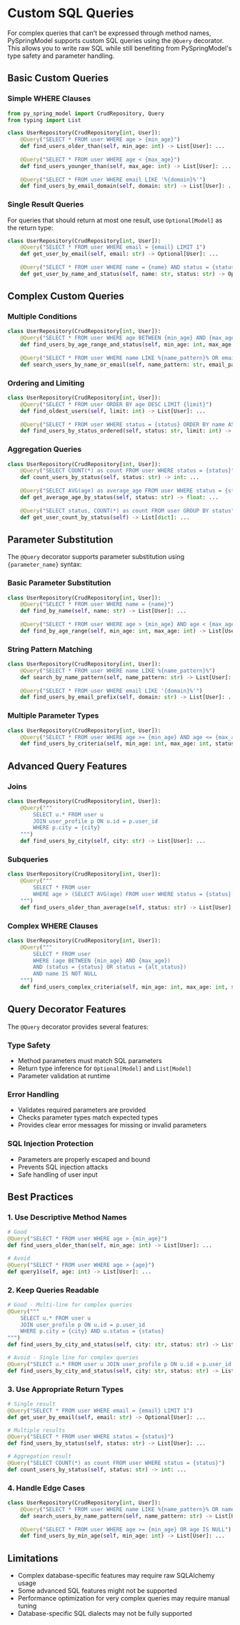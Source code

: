 # Custom SQL Queries

For complex queries that can't be expressed through method names, PySpringModel supports custom SQL queries using the `@Query` decorator. This allows you to write raw SQL while still benefiting from PySpringModel's type safety and parameter handling.

## Basic Custom Queries

### Simple WHERE Clauses

```python
from py_spring_model import CrudRepository, Query
from typing import List

class UserRepository(CrudRepository[int, User]):
    @Query("SELECT * FROM user WHERE age > {min_age}")
    def find_users_older_than(self, min_age: int) -> List[User]: ...
    
    @Query("SELECT * FROM user WHERE age < {max_age}")
    def find_users_younger_than(self, max_age: int) -> List[User]: ...
    
    @Query("SELECT * FROM user WHERE email LIKE '%{domain}%'")
    def find_users_by_email_domain(self, domain: str) -> List[User]: ...
```

### Single Result Queries

For queries that should return at most one result, use `Optional[Model]` as the return type:

```python
class UserRepository(CrudRepository[int, User]):
    @Query("SELECT * FROM user WHERE email = {email} LIMIT 1")
    def get_user_by_email(self, email: str) -> Optional[User]: ...
    
    @Query("SELECT * FROM user WHERE name = {name} AND status = {status} LIMIT 1")
    def get_user_by_name_and_status(self, name: str, status: str) -> Optional[User]: ...
```

## Complex Custom Queries

### Multiple Conditions

```python
class UserRepository(CrudRepository[int, User]):
    @Query("SELECT * FROM user WHERE age BETWEEN {min_age} AND {max_age} AND status = {status}")
    def find_users_by_age_range_and_status(self, min_age: int, max_age: int, status: str) -> List[User]: ...
    
    @Query("SELECT * FROM user WHERE name LIKE %{name_pattern}% OR email LIKE %{email_pattern}%")
    def search_users_by_name_or_email(self, name_pattern: str, email_pattern: str) -> List[User]: ...
```

### Ordering and Limiting

```python
class UserRepository(CrudRepository[int, User]):
    @Query("SELECT * FROM user ORDER BY age DESC LIMIT {limit}")
    def find_oldest_users(self, limit: int) -> List[User]: ...
    
    @Query("SELECT * FROM user WHERE status = {status} ORDER BY name ASC LIMIT {limit}")
    def find_users_by_status_ordered(self, status: str, limit: int) -> List[User]: ...
```

### Aggregation Queries

```python
class UserRepository(CrudRepository[int, User]):
    @Query("SELECT COUNT(*) as count FROM user WHERE status = {status}")
    def count_users_by_status(self, status: str) -> int: ...
    
    @Query("SELECT AVG(age) as average_age FROM user WHERE status = {status}")
    def get_average_age_by_status(self, status: str) -> float: ...
    
    @Query("SELECT status, COUNT(*) as count FROM user GROUP BY status")
    def get_user_count_by_status(self) -> List[dict]: ...
```

## Parameter Substitution

The `@Query` decorator supports parameter substitution using `{parameter_name}` syntax:

### Basic Parameter Substitution

```python
class UserRepository(CrudRepository[int, User]):
    @Query("SELECT * FROM user WHERE name = {name}")
    def find_by_name(self, name: str) -> List[User]: ...
    
    @Query("SELECT * FROM user WHERE age > {min_age} AND age < {max_age}")
    def find_by_age_range(self, min_age: int, max_age: int) -> List[User]: ...
```

### String Pattern Matching

```python
class UserRepository(CrudRepository[int, User]):
    @Query("SELECT * FROM user WHERE name LIKE %{name_pattern}%")
    def search_by_name_pattern(self, name_pattern: str) -> List[User]: ...
    
    @Query("SELECT * FROM user WHERE email LIKE '{domain}%'")
    def find_users_by_email_prefix(self, domain: str) -> List[User]: ...
```

### Multiple Parameter Types

```python
class UserRepository(CrudRepository[int, User]):
    @Query("SELECT * FROM user WHERE age >= {min_age} AND age <= {max_age} AND status IN ({statuses})")
    def find_users_by_criteria(self, min_age: int, max_age: int, statuses: List[str]) -> List[User]: ...
```

## Advanced Query Features

### Joins

```python
class UserRepository(CrudRepository[int, User]):
    @Query("""
        SELECT u.* FROM user u 
        JOIN user_profile p ON u.id = p.user_id 
        WHERE p.city = {city}
    """)
    def find_users_by_city(self, city: str) -> List[User]: ...
```

### Subqueries

```python
class UserRepository(CrudRepository[int, User]):
    @Query("""
        SELECT * FROM user 
        WHERE age > (SELECT AVG(age) FROM user WHERE status = {status})
    """)
    def find_users_older_than_average(self, status: str) -> List[User]: ...
```

### Complex WHERE Clauses

```python
class UserRepository(CrudRepository[int, User]):
    @Query("""
        SELECT * FROM user 
        WHERE (age BETWEEN {min_age} AND {max_age}) 
        AND (status = {status} OR status = {alt_status})
        AND name IS NOT NULL
    """)
    def find_users_complex_criteria(self, min_age: int, max_age: int, status: str, alt_status: str) -> List[User]: ...
```

## Query Decorator Features

The `@Query` decorator provides several features:

### Type Safety

- Method parameters must match SQL parameters
- Return type inference for `Optional[Model]` and `List[Model]`
- Parameter validation at runtime

### Error Handling

- Validates required parameters are provided
- Checks parameter types match expected types
- Provides clear error messages for missing or invalid parameters

### SQL Injection Protection

- Parameters are properly escaped and bound
- Prevents SQL injection attacks
- Safe handling of user input

## Best Practices

### 1. Use Descriptive Method Names

```python
# Good
@Query("SELECT * FROM user WHERE age > {min_age}")
def find_users_older_than(self, min_age: int) -> List[User]: ...

# Avoid
@Query("SELECT * FROM user WHERE age > {age}")
def query1(self, age: int) -> List[User]: ...
```

### 2. Keep Queries Readable

```python
# Good - Multi-line for complex queries
@Query("""
    SELECT u.* FROM user u 
    JOIN user_profile p ON u.id = p.user_id 
    WHERE p.city = {city} AND u.status = {status}
""")
def find_users_by_city_and_status(self, city: str, status: str) -> List[User]: ...

# Avoid - Single line for complex queries
@Query("SELECT u.* FROM user u JOIN user_profile p ON u.id = p.user_id WHERE p.city = {city} AND u.status = {status}")
def find_users_by_city_and_status(self, city: str, status: str) -> List[User]: ...
```

### 3. Use Appropriate Return Types

```python
# Single result
@Query("SELECT * FROM user WHERE email = {email} LIMIT 1")
def get_user_by_email(self, email: str) -> Optional[User]: ...

# Multiple results
@Query("SELECT * FROM user WHERE status = {status}")
def find_users_by_status(self, status: str) -> List[User]: ...

# Aggregation result
@Query("SELECT COUNT(*) as count FROM user WHERE status = {status}")
def count_users_by_status(self, status: str) -> int: ...
```

### 4. Handle Edge Cases

```python
class UserRepository(CrudRepository[int, User]):
    @Query("SELECT * FROM user WHERE name LIKE %{name_pattern}% OR name IS NULL")
    def search_users_by_name_pattern(self, name_pattern: str) -> List[User]: ...
    
    @Query("SELECT * FROM user WHERE age >= {min_age} OR age IS NULL")
    def find_users_by_min_age(self, min_age: int) -> List[User]: ...
```

## Limitations

- Complex database-specific features may require raw SQLAlchemy usage
- Some advanced SQL features might not be supported
- Performance optimization for very complex queries may require manual tuning
- Database-specific SQL dialects may not be fully supported 